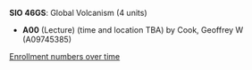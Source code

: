 **SIO 46GS**: Global Volcanism (4 units)

- **A00** (Lecture) (time and location TBA) by Cook, Geoffrey W (A09745385)

[Enrollment numbers over time](./SIO46GS.tsv)
